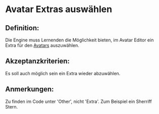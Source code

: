 # Avatar Extras auswählen

## Definition:

Die Engine muss Lernenden die Möglichkeit bieten, im Avatar Editor ein Extra für den [Avatars](Avatar-GE.md) auszuwählen.


## Akzeptanzkriterien:

Es soll auch möglich sein ein Extra wieder abzuwählen.

## Anmerkungen:

Zu finden im Code unter 'Other', nicht 'Extra'.
Zum Beispiel ein Sherriff Stern.



